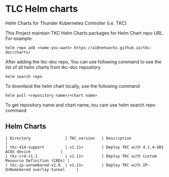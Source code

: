 # TLC Helm charts

Helm Charts for Thunder Kubernetes Controller (i.e. TKC)

This Project maintain TKC Helm Charts packages for Helm Chart repo URL.
For example:
```
helm repo add <name-you-want> https://a10networks.github.io/tkc-doc/charts/
```

After adding the tkc-doc repo, You can use following command to see the list of all helm charts from tkc-doc repository
```
helm search repo 
```

To downlaod the helm chart locally, use the following command 
```
helm pull <repository name>/<chart name>
```
To get repository name and chart name, tou cam use helm search repo command

## Helm Charts

```
| Directory               | TKC version   | Description                                       |
| tkc-414-support         | v1.11+        | Deploy TKC with 4.1.4-GR1 ACOS device             |
| tkc-crd-v1.1            | v1.11+        | Deploy TKC with Custom Resource Definition (CRDs) |
| tkc-ip-unnumbered-v1.0  | v1.11+        | Deploy TKC with IP-UnNumnbered overlay-tunnel     |
```
